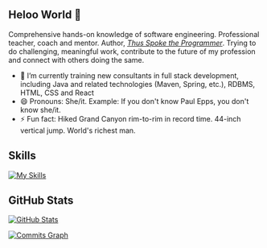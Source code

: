 ## Heloo World 👋

Comprehensive hands-on knowledge of software engineering. Professional teacher, coach and mentor. Author, [_Thus Spoke the Programmer_](https://leanpub.com/thus-spoke-the-programmer). 
Trying to do challenging, meaningful work, contribute to the future of my profession and connect with others doing the same.

- 🔭 I’m currently training new consultants in full stack development, including Java and related technologies (Maven, Spring, etc.), RDBMS, HTML, CSS and React
- 😄 Pronouns: She/it. Example: If you don't know Paul Epps, you don't know she/it.
- ⚡ Fun fact: Hiked Grand Canyon rim-to-rim in record time. 44-inch vertical jump. World's richest man.

## Skills
[![My Skills](https://skillicons.dev/icons?i=java,jest,maven,spring,mysql,visualstudio,vscode,cs,dotnet,nodejs,js,react,redux,html,css,bootstrap,aws,docker,git,github,heroku,powershell)](https://skillicons.dev)

## GitHub Stats

<a href="http://www.github.com/paulepps"><img src="https://github-readme-stats.vercel.app/api?username=paulepps&show_icons=true&hide=&count_private=true&include_all_commits=truue&title_color=3382ed&text_color=ffffff&icon_color=facc15&bg_color=181824&hide_border=true&show_icons=true&hide_title=true&border_color=88C0D0&border_radius=20" alt="GitHub Stats" /></a>

<a href="http://www.github.com/paulepps"><img src="https://activity-graph.herokuapp.com/graph?username=paulepps&bg_color=181824&color=ffffff&line=facc15&point=ffffff&area_color=3382ed&area=true&hide_border=true&hide_title=true&radius=45" alt="Commits Graph" /></a>

